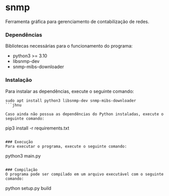 # snmp
Ferramenta gráfica para gerenciamento de contabilização de redes.

### Dependências
Bibliotecas necessárias para o funcionamento do programa:
* python3 >= 3.10
* libsnmp-dev
* snmp-mibs-downloader


### Instalação
Para instalar as dependências, execute o seguinte comando:
```
sudo apt install python3 libsnmp-dev snmp-mibs-downloader
```jhnu

Caso ainda não possua as dependências do Python instaladas, execute o seguinte comando:
```
pip3 install -r requirements.txt
```

### Execução
Para executar o programa, execute o seguinte comando:
```
python3 main.py
```

### Compilação
O programa pode ser compilado em um arquivo executável com o seguinte comando:
```
python setup.py build
```

